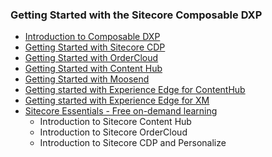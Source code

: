 ### Getting Started with the Sitecore Composable DXP

- [Introduction to Composable DXP](/learn/getting-started/introduction-to-composable-dxp)
- [Getting Started with Sitecore CDP](https://doc.sitecore.com/cdp/en/users/sitecore-customer-data-platform/introduction-to-sitecore-cdp.html)
- [Getting Started with OrderCloud](https://ordercloud.io/learn/getting-started/welcome-to-ordercloud)
- [Getting Started with Content Hub](https://docs.stylelabs.com/contenthub/4.0.x/content/user-documentation/get-started/get-started.html)
- [Getting Started with Moosend](https://help.moosend.com/hc/en-us/articles/208076445-How-do-I-get-started-with-my-Moosend-account-)
- [Getting started with Experience Edge for ContentHub](https://docs.stylelabs.com/content/4.0.x/user-documentation/experience-edge/content-delivery/quickstart-guide.html)
- [Getting started with Experience Edge for XM](https://doc.sitecore.com/en/developers/hd/190/sitecore-headless-development/sitecore-experience-edge-for-xm.html)
- [Sitecore Essentials - Free on-demand learning](https://learning.sitecore.com/pathway/sitecore-essentials)
	- Introduction to Sitecore Content Hub
	- Introduction to Sitecore OrderCloud
	- Introduction to Sitecore CDP and Personalize
